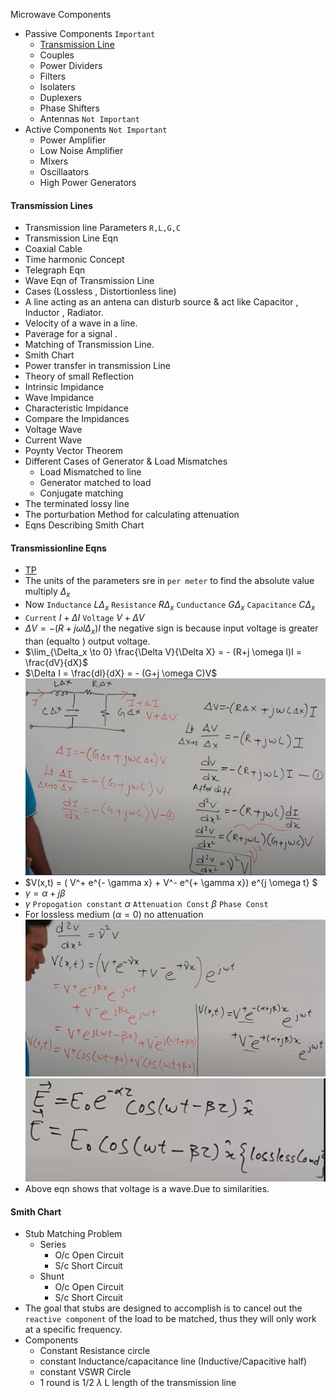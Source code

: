 Microwave Components
- Passive Components `Important`
    * [Transmission Line](https://www.youtube.com/watch?v=-LS8qhXTN9M&list=PLuVz54MGu97Caj4fn1_5Vsdrr_PCOLK37)
    * Couples
    * Power Dividers
    * Filters
    * Isolaters
    * Duplexers
    * Phase Shifters  
    * Antennas `Not Important`
- Active Components `Not Important`
    * Power Amplifier
    * Low Noise Amplifier
    * MIxers
    * Oscillaators
    * High Power Generators  
#### Transmission Lines
* Transmission line Parameters `R,L,G,C`
* Transmission Line Eqn
* Coaxial Cable
* Time harmonic Concept
* Telegraph Eqn
* Wave Eqn of Transmission Line
* Cases (Lossless , Distortionless line)
* A line acting as an antena can disturb source & act like Capacitor , Inductor , Radiator.
* Velocity of a wave in a line.
* Paverage for a signal .
* Matching of Transmission Line.
* Smith Chart
* Power transfer in transmission Line
* Theory of small Reflection
* Intrinsic Impidance
* Wave Impidance
* Characteristic Impidance
* Compare the Impidances
* Voltage Wave
* Current Wave
* Poynty Vector Theorem
* Different Cases of Generator & Load Mismatches
    * Load Mismatched to line
    * Generator matched to load
    * Conjugate matching
* The terminated lossy line
* The porturbation Method for calculating attenuation
* Eqns Describing Smith Chart

#### Transmissionline Eqns
- [TP](https://www.youtube.com/watch?v=b_VCIdXEK2I)
- The units of the parameters sre in `per meter` to find the absolute value multiply $\Delta_x$
- Now `Inductance` $L\Delta_x$ `Resistance` $R\Delta_x$ `Cunductance` $G\Delta_x$ `Capacitance` $C\Delta_x$
- `Current` $I + \Delta I$ `Voltage` $V +\Delta V$
- $\Delta V = - (R+j \omega l \Delta_x)I$ the negative sign is because input voltage is greater than (equalto ) output voltage.
- $\lim_{\Delta_x \to 0} \frac{\Delta V}{\Delta X} = - (R+j \omega l)I = \frac{dV}{dX}$
- $\Delta I = \frac{dI}{dX} = - (G+j \omega C)V$  
![img](..\Resources\transmission-line-Equation.jpg)
- $V(x,t) = ( V^+ e^{- \gamma x} + V^- e^{+ \gamma x}) e^{j \omega t}  $
- $\gamma = \alpha + j \beta$ 
- $\gamma$ `Propogation constant` $\alpha$ `Attenuation Const` $\beta$ `Phase Const`
- For lossless medium ($\alpha = 0$) no attenuation  
![img](..\Resources\transmission-line-Equation2.jpg)  
![img](..\Resources\Propogation-eqn.jpg)
- Above eqn shows that voltage is a wave.Due to similarities.


#### Smith Chart
- Stub Matching Problem
    - Series
        - O/c Open Circuit
        - S/c Short Circuit
    - Shunt
        - O/c Open Circuit
        - S/c Short Circuit
-  The goal that stubs are designed to accomplish is to cancel out the `reactive component` of the load to be matched, thus they will only work at a specific frequency.
- Components
    - Constant Resistance circle
    - constant Inductance/capacitance line (Inductive/Capacitive half)
    - constant VSWR Circle
    - 1 round is 1/2 $\lambda$ L length of the transmission line
























